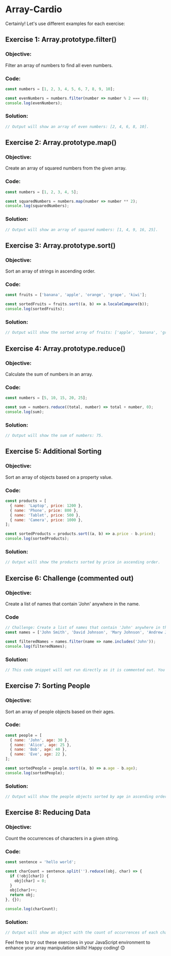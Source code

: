 # Array-Cardio
Certainly! Let's use different examples for each exercise:

## Exercise 1: Array.prototype.filter()

### Objective:
Filter an array of numbers to find all even numbers.

### Code:
```javascript
const numbers = [1, 2, 3, 4, 5, 6, 7, 8, 9, 10];

const evenNumbers = numbers.filter(number => number % 2 === 0);
console.log(evenNumbers);
```

### Solution:
```javascript
// Output will show an array of even numbers: [2, 4, 6, 8, 10].
```

## Exercise 2: Array.prototype.map()

### Objective:
Create an array of squared numbers from the given array.

### Code:
```javascript
const numbers = [1, 2, 3, 4, 5];

const squaredNumbers = numbers.map(number => number ** 2);
console.log(squaredNumbers);
```

### Solution:
```javascript
// Output will show an array of squared numbers: [1, 4, 9, 16, 25].
```

## Exercise 3: Array.prototype.sort()

### Objective:
Sort an array of strings in ascending order.

### Code:
```javascript
const fruits = ['banana', 'apple', 'orange', 'grape', 'kiwi'];

const sortedFruits = fruits.sort((a, b) => a.localeCompare(b));
console.log(sortedFruits);
```

### Solution:
```javascript
// Output will show the sorted array of fruits: ['apple', 'banana', 'grape', 'kiwi', 'orange'].
```

## Exercise 4: Array.prototype.reduce()

### Objective:
Calculate the sum of numbers in an array.

### Code:
```javascript
const numbers = [5, 10, 15, 20, 25];

const sum = numbers.reduce((total, number) => total + number, 0);
console.log(sum);
```

### Solution:
```javascript
// Output will show the sum of numbers: 75.
```

## Exercise 5: Additional Sorting

### Objective:
Sort an array of objects based on a property value.

### Code:
```javascript
const products = [
  { name: 'Laptop', price: 1200 },
  { name: 'Phone', price: 800 },
  { name: 'Tablet', price: 500 },
  { name: 'Camera', price: 1000 },
];

const sortedProducts = products.sort((a, b) => a.price - b.price);
console.log(sortedProducts);
```

### Solution:
```javascript
// Output will show the products sorted by price in ascending order.
```

## Exercise 6: Challenge (commented out)

### Objective:
Create a list of names that contain 'John' anywhere in the name.

### Code
```javascript
// Challenge: Create a list of names that contain 'John' anywhere in the name.
const names = ['John Smith', 'David Johnson', 'Mary Johnson', 'Andrew Johnston', 'Steven Thompson'];

const filteredNames = names.filter(name => name.includes('John'));
console.log(filteredNames);
```

### Solution:
```javascript
// This code snippet will not run directly as it is commented out. You can uncomment and run it in your JavaScript environment.
```

## Exercise 7: Sorting People

### Objective:
Sort an array of people objects based on their ages.

### Code:
```javascript
const people = [
  { name: 'John', age: 30 },
  { name: 'Alice', age: 25 },
  { name: 'Bob', age: 40 },
  { name: 'Eve', age: 22 },
];

const sortedPeople = people.sort((a, b) => a.age - b.age);
console.log(sortedPeople);
```

### Solution:
```javascript
// Output will show the people objects sorted by age in ascending order.
```

## Exercise 8: Reducing Data

### Objective:
Count the occurrences of characters in a given string.

### Code:
```javascript
const sentence = 'hello world';

const charCount = sentence.split('').reduce((obj, char) => {
  if (!obj[char]) {
    obj[char] = 0;
  }
  obj[char]++;
  return obj;
}, {});

console.log(charCount);
```

### Solution:
```javascript
// Output will show an object with the count of occurrences of each character in the sentence.
```

Feel free to try out these exercises in your JavaScript environment to enhance your array manipulation skills! Happy coding! 😊
